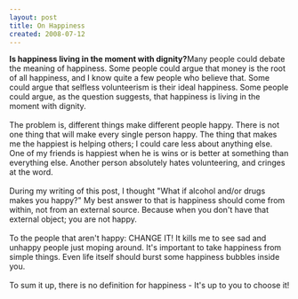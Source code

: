 ```yaml
---
layout: post
title: On Happiness
created: 2008-07-12
---
```

<p><span style="font-weight: bold;">Is happiness living in the moment with dignity?</span>Many people could debate the meaning of happiness. Some people could argue that money is the root of all happiness, and I know quite a few people who believe that. Some could argue that selfless volunteerism is their ideal happiness. Some people could argue, as the question suggests, that happiness is living in the moment with dignity.<br />
	<br />
	The problem is, different things make different people happy. There is not one thing that will make every single person happy. The thing that makes me the happiest is helping others; I could care less about anything else. One of my friends is happiest when he is wins or is better at something than everything else. Another person absolutely hates volunteering, and cringes at the word.<br />
	<br />
	During my writing of this post, I thought &quot;What if alcohol and/or drugs makes you happy?&quot; My best answer to that is happiness should come from within, not from an external source. Because when you don&#39;t have that external object; you are not happy.<br />
	<br />
	To the people that aren&#39;t happy: CHANGE IT! It kills me to see sad and unhappy people just moping around. It&#39;s important to take happiness from simple things. Even life itself should burst some happiness bubbles inside you.<br />
	<br />
	To sum it up, there is no definition for happiness - It&#39;s up to you to choose it!</p>
